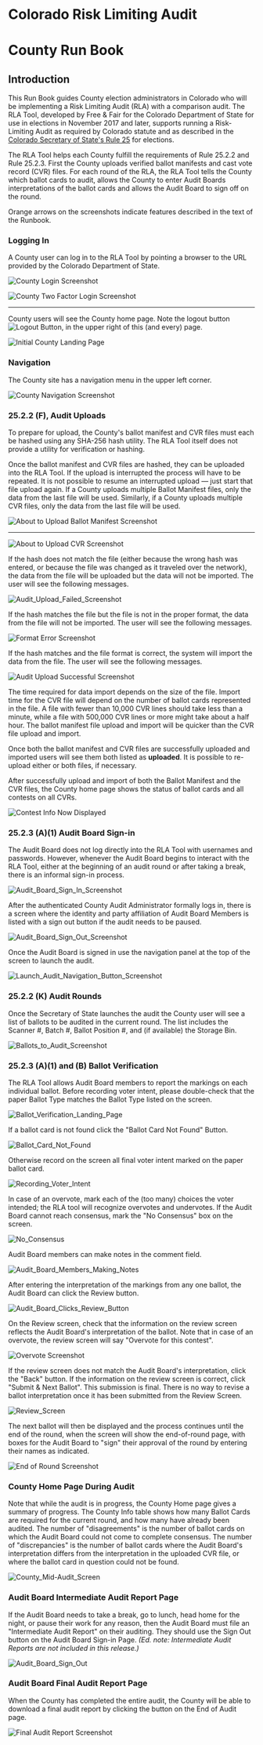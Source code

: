 # Colorado Risk Limiting Audit 
# County Run Book

## Introduction

This Run Book guides County election administrators in Colorado who
will be implementing a Risk Limiting Audit (RLA) with a comparison
audit.  The RLA Tool, developed by Free & Fair for the Colorado
Department of State for use in elections in November 2017 and later,
supports running a Risk-Limiting Audit as required by Colorado statute
and as described in
the
[Colorado Secretary of State's Rule 25](http://www.sos.state.co.us/pubs/rule_making/CurrentRules/8CCR1505-1/ElectionRules.pdf) for
elections.

The RLA Tool helps each County fulfill the requirements of Rule 25.2.2
and Rule 25.2.3.  First the County uploads verified ballot manifests
and cast vote record (CVR) files. For each round of the RLA, the RLA
Tool tells the County which ballot cards to audit, allows the County
to enter Audit Boards interpretations of the ballot cards and allows
the Audit Board to sign off on the round.

Orange arrows on the screenshots indicate features described in the
text of the Runbook.
 
### Logging In

A County user can log in to the RLA Tool by pointing a browser to the
URL provided by the Colorado Department of State.

![County Login Screenshot](./screenshots/a-county_login.png)

![County Two Factor Login Screenshot](./screenshots/2FA.png)

***

County users will see the County home page. Note the logout
button ![Logout Button](./screenshots/LogoutButton.png), in the upper
right of this (and every) page.

![Initial County Landing Page](./screenshots/c-initial_county_landing_page_unified.png)

### Navigation

The County site has a navigation menu in the upper left corner.

![County Navigation Screenshot](./screenshots/b-county_nav.png)

### 25.2.2 (F), <a name="comparison-audit-upload">Audit Uploads</a>

To prepare for upload, the County's ballot manifest and CVR files must
 each be hashed using any SHA-256 hash utility. The RLA Tool itself
 does not provide a utility for verification or hashing.

Once the ballot manifest and CVR files are hashed, they can be
uploaded into the RLA Tool. If the upload is interrupted the process
will have to be repeated. It is not possible to resume an interrupted
upload — just start that file upload again.  If a County uploads
multiple Ballot Manifest files, only the data from the last file will
be used. Similarly, if a County uploads multiple CVR files, only the
data from the last file will be used.

![About to Upload Ballot Manifest Screenshot](./screenshots/e-about_to_upload_proper_ballot_manifest.png)

***

![About to Upload CVR Screenshot](./screenshots/g-about_to_upload_proper_cvr.png)

If the hash does not match the file (either because the wrong hash was
entered, or because the file was changed as it traveled over the
network), the data from the file will be uploaded but the data will
not be imported. The user will see the following messages.

![Audit_Upload_Failed_Screenshot](./screenshots/hash_mismatch.png)

If the hash matches the file but the file is not in the proper format,
the data from the file will not be imported. The user will see the
following messages.

![Format Error Screenshot](./screenshots/bad_format.png)

If the hash matches and the file format is correct, the system will
import the data from the file. The user will see the following
messages.

![Audit Upload Successful Screenshot](./screenshots/h-successfully_uploaded_cvr.png)

The time required for data import depends on the size of the
file. Import time for the CVR file will depend on the number of ballot
cards represented in the file. A file with fewer than 10,000 CVR lines
should take less than a minute, while a file with 500,000 CVR lines or
more might take about a half hour. The ballot manifest file upload and
import will be quicker than the CVR file upload and import.

Once both the ballot manifest and CVR files are successfully uploaded
and imported users will see them both listed as **uploaded**. It is
possible to re-upload either or both files, if necessary.

After successfully upload and import of both the Ballot Manifest and
the CVR files, the County home page shows the status of ballot cards
and all contests on all CVRs.
<!--- add comment about how this changes based on SoS behavior? --->

![Contest Info Now Displayed](./screenshots/i-contest_info.png)

### 25.2.3 (A)(1) Audit Board Sign-in

The Audit Board does not log directly into the RLA Tool with usernames
and passwords. However, whenever the Audit Board begins to interact
with the RLA Tool, either at the beginning of an audit round or after
taking a break, there is an informal sign-in process.

![Audit_Board_Sign_In_Screenshot](./screenshots/k-selecting_audit_board_members_unified.png)

After the authenticated County Audit Administrator formally logs in,
there is a screen where the identity and party affiliation of Audit
Board Members is listed with a sign out button if the audit needs to
be paused.

![Audit_Board_Sign_Out_Screenshot](./screenshots/n-sign_out_of_the_audit_board.png)

Once the Audit Board is signed in use the navigation panel at the top
of the screen to launch the audit.

![Launch_Audit_Navigation_Button_Screenshot](./screenshots/o-go_to_the_audit_page_to_begin_auditing_ballots.png)

### 25.2.2 (K) Audit Rounds

Once the Secretary of State launches the audit the County user will
see a list of ballots to be audited in the current round. The list
includes the Scanner #, Batch #, Ballot Position #, and (if available)
the Storage Bin.

![Ballots_to_Audit_Screenshot](./screenshots/p-ballots_to_audit_unified.png)

### 25.2.3 (A)(1) and (B) Ballot Verification

The RLA Tool allows Audit Board members to report the markings on each
individual ballot.  Before recording voter intent, please double-check
that the paper Ballot Type matches the Ballot Type listed on the
screen.

![Ballot_Verification_Landing_Page](./screenshots/r-ballot_verification_landing_page_unified.png)

If a ballot card is not found click the "Ballot Card Not Found" Button.

![Ballot_Card_Not_Found](./screenshots/t-ballot_card_not_found_button.png)

Otherwise record on the screen all final voter intent marked on
the paper ballot card. 

![Recording_Voter_Intent](./screenshots/u-make_consensus_selection.png)

In case of an overvote, mark each of the (too many) choices the voter
intended; the RLA tool will recognize overvotes and undervotes.  If
the Audit Board cannot reach consensus, mark the "No Consensus"
box on the screen.

![No_Consensus](./screenshots/v-no_consensus_reached.png)

Audit Board members can make notes in the comment field.

![Audit_Board_Members_Making_Notes](./screenshots/w-enter_notes_about_the_race.png)

After entering the interpretation of the markings from any one ballot,
the Audit Board can click the Review button.

![Audit_Board_Clicks_Review_Button](./screenshots/x-ballot_interpretations_entered.png)

On the Review screen, check that the information on the review screen
reflects the Audit Board's interpretation of the ballot. Note that in
case of an overvote, the review screen will say "Overvote for this
contest".

![Overvote Screenshot](./screenshots/21-overvote_for_this_contest.png)

If the review screen does not match the Audit Board's interpretation,
click the "Back" button.  If the information on the review screen is
correct, click "Submit & Next Ballot".  This submission is
final. There is no way to revise a ballot interpretation once it has
been submitted from the Review Screen.

![Review_Screen](./screenshots/y-verify_selections.png)

The next ballot will then be displayed and the process continues until
the end of the round, when the screen will show the end-of-round page,
with boxes for the Audit Board to "sign" their approval of the round
by entering their names as indicated.

![End of Round Screenshot](./screenshots/End_of_Round_One.png)

### County Home Page During Audit

Note that while the audit is in progress, the County Home page gives a
summary of progress. The County Info table shows how many Ballot Cards
are required for the current round, and how many have already been
audited. The number of "disagreements" is the number of ballot cards
on which the Audit Board could not come to complete consensus. The
number of "discrepancies" is the number of ballot cards where the
Audit Board's interpretation differs from the interpretation in the
uploaded CVR file, or where the ballot card in question could not be
found.

![County_Mid-Audit_Screen](./screenshots/County_Home_Mid_Round.png)

### Audit Board Intermediate Audit Report Page

If the Audit Board needs to take a break, go to lunch, head home for
the night, or pause their work for any reason, then the Audit Board
must file an "Intermediate Audit Report" on their auditing. They
should use the Sign Out button on the Audit Board Sign-in
Page. *(Ed. note: Intermediate Audit Reports are not included in this
release.)*

![Audit_Board_Sign_Out](./screenshots/n-sign_out_of_the_audit_board.png)

### Audit Board Final Audit Report Page

When the County has completed the entire audit, the County will be
able to download a final audit report by clicking the button on the
End of Audit page.

![Final Audit Report Screenshot](./screenshots/County_End_of_Audit.png)

